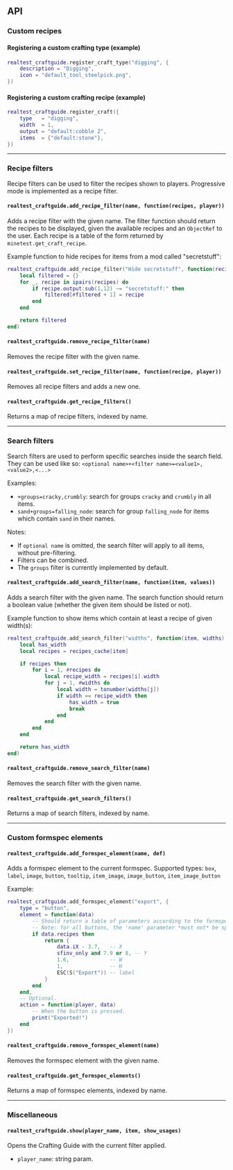## API

### Custom recipes

#### Registering a custom crafting type (example)

```Lua
realtest_craftguide.register_craft_type("digging", {
	description = "Digging",
	icon = "default_tool_steelpick.png",
})
```

#### Registering a custom crafting recipe (example)

```Lua
realtest_craftguide.register_craft({
	type   = "digging",
	width  = 1,
	output = "default:cobble 2",
	items  = {"default:stone"},
})
```

---

### Recipe filters

Recipe filters can be used to filter the recipes shown to players. Progressive
mode is implemented as a recipe filter.

#### `realtest_craftguide.add_recipe_filter(name, function(recipes, player))`

Adds a recipe filter with the given name. The filter function should return the
recipes to be displayed, given the available recipes and an `ObjectRef` to the
user. Each recipe is a table of the form returned by
`minetest.get_craft_recipe`.

Example function to hide recipes for items from a mod called "secretstuff":

```lua
realtest_craftguide.add_recipe_filter("Hide secretstuff", function(recipes)
	local filtered = {}
	for _, recipe in ipairs(recipes) do
		if recipe.output:sub(1,12) ~= "secretstuff:" then
			filtered[#filtered + 1] = recipe
		end
	end

	return filtered
end)
```

#### `realtest_craftguide.remove_recipe_filter(name)`

Removes the recipe filter with the given name.

#### `realtest_craftguide.set_recipe_filter(name, function(recipe, player))`

Removes all recipe filters and adds a new one.

#### `realtest_craftguide.get_recipe_filters()`

Returns a map of recipe filters, indexed by name.

---

### Search filters

Search filters are used to perform specific searches inside the search field.
They can be used like so: `<optional name>+<filter name>=<value1>,<value2>,<...>`

Examples:

- `+groups=cracky,crumbly`: search for groups `cracky` and `crumbly` in all items.
- `sand+groups=falling_node`: search for group `falling_node` for items which contain `sand` in their names.

Notes:
- If `optional name` is omitted, the search filter will apply to all items, without pre-filtering.
- Filters can be combined.
- The `groups` filter is currently implemented by default.

#### `realtest_craftguide.add_search_filter(name, function(item, values))`

Adds a search filter with the given name.
The search function should return a boolean value (whether the given item should be listed or not).

Example function to show items which contain at least a recipe of given width(s):

```lua
realtest_craftguide.add_search_filter("widths", function(item, widths)
	local has_width
	local recipes = recipes_cache[item]

	if recipes then
		for i = 1, #recipes do
			local recipe_width = recipes[i].width
			for j = 1, #widths do
				local width = tonumber(widths[j])
				if width == recipe_width then
					has_width = true
					break
				end
			end
		end
	end

	return has_width
end)
```

#### `realtest_craftguide.remove_search_filter(name)`

Removes the search filter with the given name.

#### `realtest_craftguide.get_search_filters()`

Returns a map of search filters, indexed by name.

---

### Custom formspec elements

#### `realtest_craftguide.add_formspec_element(name, def)`

Adds a formspec element to the current formspec.
Supported types: `box`, `label`, `image`, `button`, `tooltip`, `item_image`, `image_button`, `item_image_button`

Example:

```lua
realtest_craftguide.add_formspec_element("export", {
	type = "button",
	element = function(data)
		-- Should return a table of parameters according to the formspec element type.
		-- Note: for all buttons, the 'name' parameter *must not* be specified!
		if data.recipes then
			return {
				data.iX - 3.7,   -- X
				sfinv_only and 7.9 or 8, -- Y
				1.6,             -- W
				1,               -- H
				ESC(S("Export")) -- label
			}
		end
	end,
	-- Optional.
	action = function(player, data)
		-- When the button is pressed.
		print("Exported!")
	end
})
```

#### `realtest_craftguide.remove_formspec_element(name)`

Removes the formspec element with the given name.

#### `realtest_craftguide.get_formspec_elements()`

Returns a map of formspec elements, indexed by name.

---

### Miscellaneous

#### `realtest_craftguide.show(player_name, item, show_usages)`

Opens the Crafting Guide with the current filter applied.

   * `player_name`: string param.
